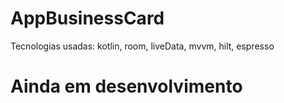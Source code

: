 # AppBusinessCard

Tecnologias usadas: kotlin, room, liveData, mvvm, hilt, espresso

# Ainda em desenvolvimento 
